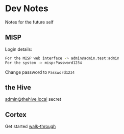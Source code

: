 # Dev Notes

Notes for the future self

## MISP

Login details:
```bash
For the MISP web interface -> admin@admin.test:admin
For the system -> misp:Password1234
```

Change password to `Password1234`


## the Hive

admin@thehive.local
secret


## Cortex

Get started [walk-through](http://docs.thehive-project.org/cortex/user-guides/first-start/)

